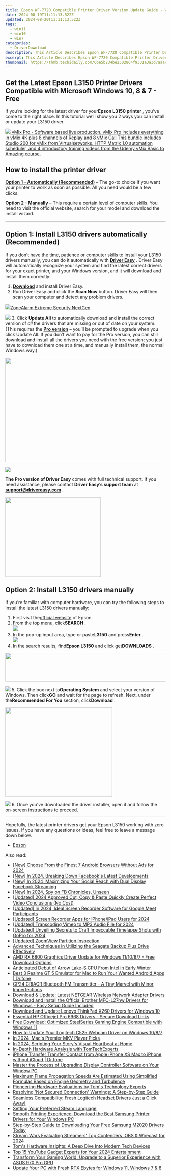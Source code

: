 ```yaml
---
title: Epson WF-7720 Compatible Printer Driver Version Update Guide - Windows Edition
date: 2024-08-19T11:11:13.522Z
updated: 2024-08-20T11:11:13.522Z
tags:
  - win11
  - win10
  - win7
categories:
  - DriverDownload
description: This Article Describes Epson WF-7720 Compatible Printer Driver Version Update Guide - Windows Edition
excerpt: This Article Describes Epson WF-7720 Compatible Printer Driver Version Update Guide - Windows Edition
thumbnail: https://thmb.techidaily.com/6be5b234be2302864f9331a3a3d7aaacb0018bce1f2511014ae677fbeed4c8da.jpg
---
```


## Get the Latest Epson L3150 Printer Drivers Compatible with Microsoft Windows 10, 8 & 7 - Free

If you’re looking for the latest driver for your**Epson L3150 printer** , you’ve come to the right place. In this tutorial we’ll show you 2 ways you can install or update your L3150 driver.

<!-- affiliate ads begin -->
<a href="https://secure.2checkout.com/order/checkout.php?PRODS=30901410&QTY=1&AFFILIATE=108875&CART=1"> <img src="https://secure.avangate.com/images/merchant/ce9a6fb2becc2d235e62b125e9260102/products/copy_1_copy_vMixCallScreenshot1-large.jpg" border="0"> vMix Pro - Software based live production. vMix Pro includes everything in vMix 4K plus 8 channels of Replay and 8 vMix Call 
This bundle includes Studio 200 for vMix from Virtualsetworks, HTTP Matrix 1.0 automation scheduler, and 4 introductory training videos from the Udemy vMix Basic to Amazing course. </a>
<!-- affiliate ads end -->
## How to install the printer driver

**[Option 1 – Automatically (Recommended)](https://www.drivereasy.com/knowledge/epson-l3150-driver-download-update-windows-10-8-7/#option1)**  – The go-to choice if you want your printer to work as soon as possible. All you need would be a few clicks.

[**Option 2 – Manually**](https://tools.techidaily.com/drivereasy/download/) – This require a certain level of computer skills. You need to visit the official website, search for your model and download the install wizard.

---

## Option 1: Install L3150 drivers automatically (Recommended)

 If you don’t have the time, patience or computer skills to install your L3150 drivers manually, you can do it automatically with **[Driver Easy](https://tools.techidaily.com/drivereasy/download/)**  . Driver Easy will automatically recognize your system and find the latest correct drivers for your exact printer, and your Windows version, and it will download and install them correctly:

1. **[Download](https://tools.techidaily.com/drivereasy/download/)**  and install Driver Easy.
2. Run Driver Easy and click the **Scan Now** button. Driver Easy will then scan your computer and detect any problem drivers.  
<!-- affiliate ads begin -->
<a href="https://estore.zonealarm.com/order/checkout.php?PRODS=36245101&QTY=1&AFFILIATE=108875&CART=1"><img src="https://sc1.checkpoint.com/sc1/za/images/boxes/zang_box_trust.png" border="0">ZoneAlarm Extreme Security NextGen</a>
<!-- affiliate ads end -->
![](https://images.drivereasy.com/wp-content/uploads/2020/08/Scan-now.jpg)
3. Click **Update All** to automatically download and install the correct version of _all_ the drivers that are missing or out of date on your system.  
 (This requires the **[Pro version](https://tools.techidaily.com/drivereasy/download/)**  – you’ll be prompted to upgrade when you click Update All. If you don’t want to pay for the Pro version, you can still download and install all the drivers you need with the free version; you just have to download them one at a time, and manually install them, the normal Windows way.)  
<!-- affiliate ads begin -->
<a href="https://ursime.pxf.io/c/5597632/2092236/16384" target="_top" id="2092236"><img src="//a.impactradius-go.com/display-ad/16384-2092236" border="0" alt="" width="1920" height="329"/></a><img height="0" width="0" src="https://imp.pxf.io/i/5597632/2092236/16384" style="position:absolute;visibility:hidden;" border="0" />
<!-- affiliate ads end -->
![](https://images.drivereasy.com/wp-content/uploads/2020/12/de-update-l3150.jpg)

**The Pro version of Driver Easy** comes with full technical support. If you need assistance, please contact **Driver Easy’s support team** at **[support@drivereasy.com](https://tools.techidaily.com/drivereasy/download/) .**

<!-- affiliate ads begin -->
<a href="https://printrendy.pxf.io/c/5597632/1453719/17020" target="_top" id="1453719"><img src="//a.impactradius-go.com/display-ad/17020-1453719" border="0" alt="" width="300" height="250"/></a><img height="0" width="0" src="https://imp.pxf.io/i/5597632/1453719/17020" style="position:absolute;visibility:hidden;" border="0" />
<!-- affiliate ads end -->
## Option 2: Install L3150 drivers manually

 If you’re familiar with computer hardware, you can try the following steps to install the latest L3150 drivers manually:

1. First visit the[official website](https://epson.com.jm/) of Epson.
2. From the top menu, click**SEARCH** .  
![](https://images.drivereasy.com/wp-content/uploads/2020/12/epson-l3110-driver-manually-1.jpg)
3. In the pop-up input area, type or paste**L3150** and press**Enter** .  
![](https://images.drivereasy.com/wp-content/uploads/2020/12/epson-l3150-driver-manually-2.jpg)
4. In the search results, find**Epson L3150** and click get**DOWNLOADS** .  
<!-- affiliate ads begin -->
<a href="https://mindmanager.sjv.io/c/5597632/1787667/20231" target="_top" id="1787667"><img src="//a.impactradius-go.com/display-ad/20231-1787667" border="0" alt="" width="728" height="90"/></a><img height="0" width="0" src="https://imp.pxf.io/i/5597632/1787667/20231" style="position:absolute;visibility:hidden;" border="0" />
<!-- affiliate ads end -->
![](https://images.drivereasy.com/wp-content/uploads/2020/12/epson-l3150-driver-manually-3.jpg)
5. Click the box next to**Operating System** and select your version of Windows. Then click**GO** and wait for the page to refresh. Next, under the**Recommended For You** section, click**Download** .  
<!-- affiliate ads begin -->
<a href="https://getlyla.pxf.io/c/5597632/1455723/15391" target="_top" id="1455723"><img src="//a.impactradius-go.com/display-ad/15391-1455723" border="0" alt="" width="336" height="280"/></a><img height="0" width="0" src="https://imp.pxf.io/i/5597632/1455723/15391" style="position:absolute;visibility:hidden;" border="0" />
<!-- affiliate ads end -->
![](https://images.drivereasy.com/wp-content/uploads/2020/12/epson-l3150-driver-manually-4.jpg)
6. Once you’ve downloaded the driver installer, open it and follow the on-screen instructions to proceed.

---

 Hopefully, the latest printer drivers get your Epson L3150 working with zero issues. If you have any questions or ideas, feel free to leave a message down below.

* [Epson](https://tools.techidaily.com/drivereasy/download/)

<ins class="adsbygoogle"
     style="display:block"
     data-ad-format="autorelaxed"
     data-ad-client="ca-pub-7571918770474297"
     data-ad-slot="1223367746"></ins>



<ins class="adsbygoogle"
     style="display:block"
     data-ad-client="ca-pub-7571918770474297"
     data-ad-slot="8358498916"
     data-ad-format="auto"
     data-full-width-responsive="true"></ins>

<span class="atpl-alsoreadstyle">Also read:</span>
<div><ul>
<li><a href="https://facebook-record-videos.techidaily.com/new-choose-from-the-finest-7-android-browsers-without-ads-for-2024/"><u>[New] Choose From the Finest 7 Android Browsers Without Ads for 2024</u></a></li>
<li><a href="https://facebook-video-recording.techidaily.com/new-in-2024-breaking-down-facebooks-latest-developments/"><u>[New] In 2024, Breaking Down Facebook's Latest Developments</u></a></li>
<li><a href="https://facebook-video-recording.techidaily.com/new-in-2024-maximizing-your-social-reach-with-dual-display-facebook-streaming/"><u>[New] In 2024, Maximizing Your Social Reach with Dual Display Facebook Streaming</u></a></li>
<li><a href="https://facebook-video-recording.techidaily.com/new-in-2024-spy-on-fb-chronicles-unseen/"><u>[New] In 2024, Spy on FB Chronicles, Unseen</u></a></li>
<li><a href="https://fox-cloud.techidaily.com/updated-2024-approved-cut-copy-and-paste-quickly-create-perfect-video-conclusions-no-cost/"><u>[Updated] 2024 Approved  Cut, Copy & Paste  Quickly Create Perfect Video Conclusions (No Cost)</u></a></li>
<li><a href="https://screen-activity-recording.techidaily.com/updated-in-2024-ideal-screen-recorder-software-for-google-meet-participants/"><u>[Updated] In 2024, Ideal Screen Recorder Software for Google Meet Participants</u></a></li>
<li><a href="https://digital-screen-recording.techidaily.com/updated-screen-recorder-apps-for-iphoneipad-users-for-2024/"><u>[Updated] Screen Recorder Apps for iPhone/iPad Users for 2024</u></a></li>
<li><a href="https://vimeo-videos.techidaily.com/updated-transcoding-vimeo-to-mp3-audio-file-for-2024/"><u>[Updated] Transcoding Vimeo to MP3 Audio File for 2024</u></a></li>
<li><a href="https://article-helps.techidaily.com/updated-unveiling-secrets-to-craft-impeccable-timelapse-shots-with-gopro-for-2024/"><u>[Updated] Unveiling Secrets to Craft Impeccable Timelapse Shots with GoPro for 2024</u></a></li>
<li><a href="https://on-screen-recording.techidaily.com/updated-zoomview-partition-inspection/"><u>[Updated] ZoomView Partition Inspection</u></a></li>
<li><a href="https://hardware-help.techidaily.com/advanced-techniques-in-utilizing-the-seagate-backup-plus-drive-effectively/"><u>Advanced Techniques in Utilizing the Seagate Backup Plus Drive Effectively</u></a></li>
<li><a href="https://hardware-help.techidaily.com/amd-rx-6800-graphics-driver-update-for-windows-111087-free-download-options/"><u>AMD RX 6800 Graphics Driver Update for Windows 11/10/8/7 - Free Download Options</u></a></li>
<li><a href="https://hardware-help.techidaily.com/anticipated-debut-of-arrow-lake-s-cpu-from-intel-in-early-winter/"><u>Anticipated Debut of Arrow Lake-S CPU From Intel in Early Winter</u></a></li>
<li><a href="https://screen-mirror.techidaily.com/best-3-realme-gt-5-emulator-for-mac-to-run-your-wanted-android-apps-drfone-by-drfone-android/"><u>Best 3 Realme GT 5 Emulator for Mac to Run Your Wanted Android Apps | Dr.fone</u></a></li>
<li><a href="https://buynow-help.techidaily.com/cp24-criacr-bluetooth-fm-transmitter-a-tiny-marvel-with-minor-imperfections/"><u>CP24 CRIACR Bluetooth FM Transmitter - A Tiny Marvel with Minor Imperfections</u></a></li>
<li><a href="https://hardware-help.techidaily.com/download-and-update-latest-netgear-wireless-network-adapter-drivers/"><u>Download & Update: Latest NETGEAR Wireless Network Adapter Drivers</u></a></li>
<li><a href="https://hardware-help.techidaily.com/download-and-install-the-official-brother-mfc-l27nw-drivers-for-windows-easy-setup-guide-included/"><u>Download and Install the Official Brother MFC-L27nw Drivers for Windows - Easy Setup Guide Included</u></a></li>
<li><a href="https://hardware-help.techidaily.com/download-and-update-lenovo-thinkpad-x260-drivers-for-windows-10/"><u>Download and Update Lenovo ThinkPad X260 Drivers for Windows 10</u></a></li>
<li><a href="https://hardware-help.techidaily.com/essential-hp-officejet-pro-6968-drivers-secure-download-links/"><u>Essential HP Officejet Pro 6968 Drivers - Secure Download Links</u></a></li>
<li><a href="https://hardware-help.techidaily.com/free-download-optimized-steelseries-gaming-engine-compatible-with-windows-11/"><u>Free Download: Optimized SteelSeries Gaming Engine Compatible with Windows 11</u></a></li>
<li><a href="https://hardware-help.techidaily.com/how-to-update-your-logitech-c525-webcam-driver-on-windows-1087/"><u>How to Update Your Logitech C525 Webcam Driver on Windows 10/8/7</u></a></li>
<li><a href="https://extra-support.techidaily.com/in-2024-macs-premier-mkv-player-picks/"><u>In 2024, Mac's Premier MKV Player Picks</u></a></li>
<li><a href="https://youtube-help.techidaily.com/in-2024-scripting-your-storys-visual-heartbeat-at-home/"><u>In 2024, Scripting Your Story's Visual Heartbeat at Home</u></a></li>
<li><a href="https://hardware-help.techidaily.com/in-depth-hardware-analysis-with-tomtechexperts/"><u>In-Depth Hardware Analysis with TomTechExperts</u></a></li>
<li><a href="https://iphone-transfer.techidaily.com/iphone-transfer-transfer-contact-from-apple-iphone-xs-max-to-iphone-without-icloud-drfone-by-drfone-transfer-from-ios/"><u>iPhone Transfer Transfer Contact from Apple iPhone XS Max to iPhone without iCloud | Dr.fone</u></a></li>
<li><a href="https://hardware-help.techidaily.com/master-the-process-of-upgrading-display-controller-software-on-your-window-pc/"><u>Master the Process of Upgrading Display Controller Software on Your Window PC</u></a></li>
<li><a href="https://hardware-help.techidaily.com/maximum-flame-propagation-speeds-are-estimated-using-simplified-formulas-based-on-engine-geometry-and-turbulence/"><u>Maximum Flame Propagation Speeds Are Estimated Using Simplified Formulas Based on Engine Geometry and Turbulence</u></a></li>
<li><a href="https://hardware-help.techidaily.com/pioneering-hardware-evaluations-by-toms-technology-experts/"><u>Pioneering Hardware Evaluations by Tom's Technology Experts</u></a></li>
<li><a href="https://tech-recovery.techidaily.com/resolving-not-secured-connection-warnings-a-step-by-step-guide/"><u>Resolving 'Not Secured Connection' Warnings: A Step-by-Step Guide</u></a></li>
<li><a href="https://hardware-help.techidaily.com/seamless-compatibility-fresh-logitech-headset-drivers-just-a-click-away/"><u>Seamless Compatibility: Fresh Logitech Headset Drivers Just a Click Away!</u></a></li>
<li><a href="https://games-able.techidaily.com/setting-your-preferred-steam-language/"><u>Setting Your Preferred Steam Language</u></a></li>
<li><a href="https://hardware-help.techidaily.com/smooth-printing-experience-download-the-best-samsung-printer-drivers-for-your-windows-pc/"><u>Smooth Printing Experience: Download the Best Samsung Printer Drivers for Your Windows PC</u></a></li>
<li><a href="https://hardware-help.techidaily.com/step-by-step-guide-to-downloading-your-free-samsung-m2020-drivers-today/"><u>Step-by-Step Guide to Downloading Your Free Samsung M2020 Drivers Today</u></a></li>
<li><a href="https://some-tips.techidaily.com/stream-wars-evaluating-streamers-top-contenders-obs-and-wirecast-for-2024/"><u>Stream Wars  Evaluating Streamers' Top Contenders, OBS & Wirecast for 2024</u></a></li>
<li><a href="https://hardware-help.techidaily.com/toms-hardware-insights-a-deep-dive-into-modern-tech-devices/"><u>Tom's Hardware Insights: A Deep Dive Into Modern Tech Devices</u></a></li>
<li><a href="https://extra-tips.techidaily.com/top-15-youtube-gadget-experts-for-your-2024-entertainment/"><u>Top 15 YouTube Gadget Experts for Your 2024 Entertainment</u></a></li>
<li><a href="https://hardware-help.techidaily.com/transform-your-gaming-world-upgrade-to-a-superior-experience-with-asus-970-pro-gpu/"><u>Transform Your Gaming World: Upgrade to a Superior Experience with ASUS 970 Pro GPU</u></a></li>
<li><a href="https://hardware-help.techidaily.com/update-your-pc-with-fresh-rtx-ebytes-for-windows-11-windows-7-and-8/"><u>Update Your PC with Fresh RTX Ebytes for Windows 11, Windows 7 & 8</u></a></li>
</ul></div>
